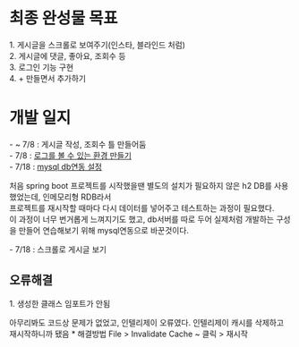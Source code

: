 <html>
<head>
<style>
p{text-index:30px;}
div{border:1px solid blue; text-index:10%;}
</style>
</head>
<body>
<h1> 최종 완성물 목표 </h1>
1. 게시글을 스크롤로 보여주기(인스타, 블라인드 처럼) <br>
2. 게시글에 댓글, 좋아요, 조회수 등 <br>
3. 로그인 기능 구현 <br>
4. + 만들면서 추가하기 <br>
    
<h1> 개발 일지 </h1>
- ~ 7/8 : 게시글 작성, 조회수 틀 만들어둠 <br>
- 7/8 : <a href="https://github.com/smeil123/Spring_Study/blob/master/Spring/%EB%A1%9C%EA%B9%85%EC%84%A4%EC%A0%95.md">로그를 볼 수 있는 환경 만들기</a> <br>
- 7/18 : <a href="https://github.com/smeil123/Spring_Study/blob/master/Spring/Mysql%20%EC%97%B0%EB%8F%99.md">mysql db연동 설정</a><br>
<p>
처음 spring boot 프로젝트를 시작했을땐 별도의 설치가 필요하지 않은 h2 DB를 사용했었는데, 인메모리형 RDB라서 <br>
프로젝트를 재시작할 때마다 다시 데이터를 넣어주고 테스트하는 과정이 필요했다. <br>
이 과정이 너무 번거롭게 느껴지기도 했고, db서버를 따로 두어 실제처럼 개발하는 구성을 만들어 연습해보기 위해 mysql연동으로 바꾼것이다.
</p>
- 7/18 : 스크롤로 게시글 보기


<h2> 오류해결 </h2>
1. 생성한 클래스 임포트가 안됨<br>
<p>아무리봐도 코드상 문제가 없었고, 인텔리제이 오류였다.
인텔리제이 캐시를 삭제하고 재시작하니까 됐음
* 해결방법
File > Invalidate Cache ~ 클릭 > 재시작
</p>
</body>
</html>